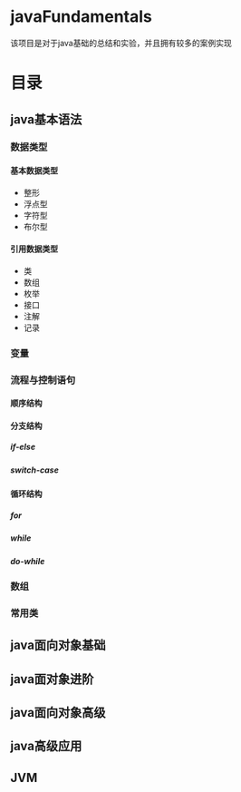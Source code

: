 # javaFundamentals
该项目是对于java基础的总结和实验，并且拥有较多的案例实现
# 目录
## java基本语法
### 数据类型
#### 基本数据类型
- 整形
- 浮点型
- 字符型
- 布尔型
#### 引用数据类型
- 类
- 数组
- 枚举
- 接口
- 注解
- 记录
### 变量
### 流程与控制语句
#### 顺序结构
#### 分支结构
##### if-else
##### switch-case
#### 循环结构
##### for
##### while
##### do-while
### 数组
### 常用类
## java面向对象基础
## java面对象进阶
## java面向对象高级
## java高级应用
## JVM
